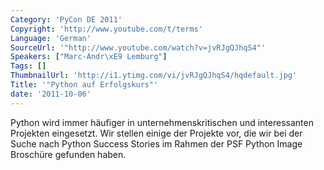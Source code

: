 ```yaml
---
Category: 'PyCon DE 2011'
Copyright: 'http://www.youtube.com/t/terms'
Language: 'German'
SourceUrl: '"http://www.youtube.com/watch?v=jvRJgQJhqS4"'
Speakers: ["Marc-Andr\xE9 Lemburg"]
Tags: []
ThumbnailUrl: 'http://i1.ytimg.com/vi/jvRJgQJhqS4/hqdefault.jpg'
Title: '"Python auf Erfolgskurs"'
date: '2011-10-06'
---
```

Python wird immer häufiger in unternehmenskritischen und interessanten Projekten eingesetzt. Wir stellen einige der Projekte vor, die wir bei der Suche nach Python Success Stories im Rahmen der PSF Python Image Broschüre gefunden haben.